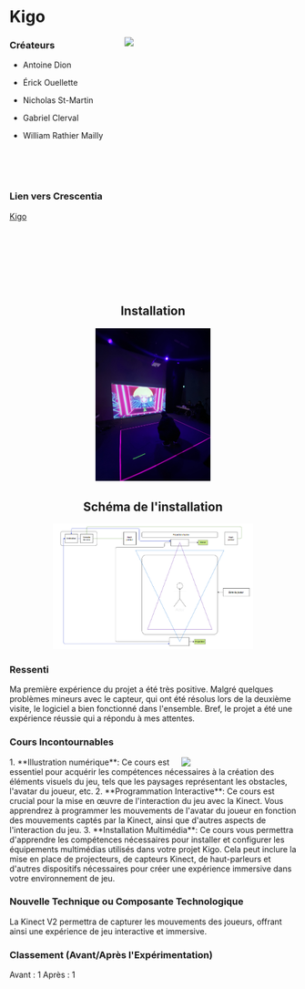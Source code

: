 # Kigo
<img align="right" src="/Crescentia/Kigo/medias/jeu_terminé.jpeg" width="60%" height="auto">

### Créateurs
- Antoine Dion
- Érick Ouellette
- Nicholas St-Martin
- Gabriel Clerval
- William Rathier Mailly
  
  <br><br><br>
### Lien vers Crescentia
[Kigo](https://tim-montmorency.com/2024/projets/Kigo/docs/web/index.html)

  <br><br><br><br><br><br>
  
<div>
<div align="center">
  <h2>Installation</h2>
  <img src="/Crescentia/Kigo/medias/installation_1.jpeg" width="40%" height="auto">
</div> 
  <div align="center">
  <h2>Schéma de l'installation</h2>
  <img src="/Crescentia/Kigo/medias/plantation_technique.png" width="70%" height="auto">
</div>
</div>



### Ressenti
Ma première expérience du projet a été très positive. Malgré quelques problèmes mineurs avec le capteur, qui ont été résolus lors de la deuxième visite, le logiciel a bien fonctionné dans l'ensemble. Bref, le projet a été une expérience réussie qui a répondu à mes attentes.

### Cours Incontournables
<img align="right" src="/Crescentia/Canevas cosmique/medias/écran_tactile.jpeg" width="40%" height="auto">
1. **Illustration numérique**: Ce cours est essentiel pour acquérir les compétences nécessaires à la création des éléments visuels du jeu, tels que les paysages représentant les obstacles, l'avatar du joueur, etc.
2. **Programmation Interactive**: Ce cours est crucial pour la mise en œuvre de l'interaction du jeu avec la Kinect. Vous apprendrez à programmer les mouvements de l'avatar du joueur en fonction des mouvements captés par la Kinect, ainsi que d'autres aspects de l'interaction du jeu.
3. **Installation Multimédia**: Ce cours vous permettra d'apprendre les compétences nécessaires pour installer et configurer les équipements multimédias utilisés dans votre projet Kigo. Cela peut inclure la mise en place de projecteurs, de capteurs Kinect, de haut-parleurs et d'autres dispositifs nécessaires pour créer une expérience immersive dans votre environnement de jeu.

### Nouvelle Technique ou Composante Technologique
La Kinect V2 permettra de capturer les mouvements des joueurs, offrant ainsi une expérience de jeu interactive et immersive.

### Classement (Avant/Après l'Expérimentation)
Avant : 1
Après : 1
